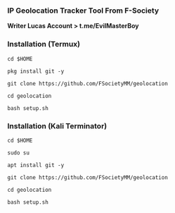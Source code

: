 ### IP Geolocation Tracker Tool From F-Society
__Writer Lucas Account > t.me/EvilMasterBoy__
### Installation (Termux)
  ```
  cd $HOME
  ```
  ```
  pkg install git -y
  ```
  ```
  git clone https://github.com/FSocietyMM/geolocation
  ```
  ```
  cd geolocation
  ```
  ```
  bash setup.sh
  ```
### Installation (Kali Terminator)
  ```
  cd $HOME
  ```
  ```
  sudo su
  ```
  ```
  apt install git -y
  ```
  ```
  git clone https://github.com/FSocietyMM/geolocation
  ```
  ```
  cd geolocation
  ```
  ```
  bash setup.sh
  ```
